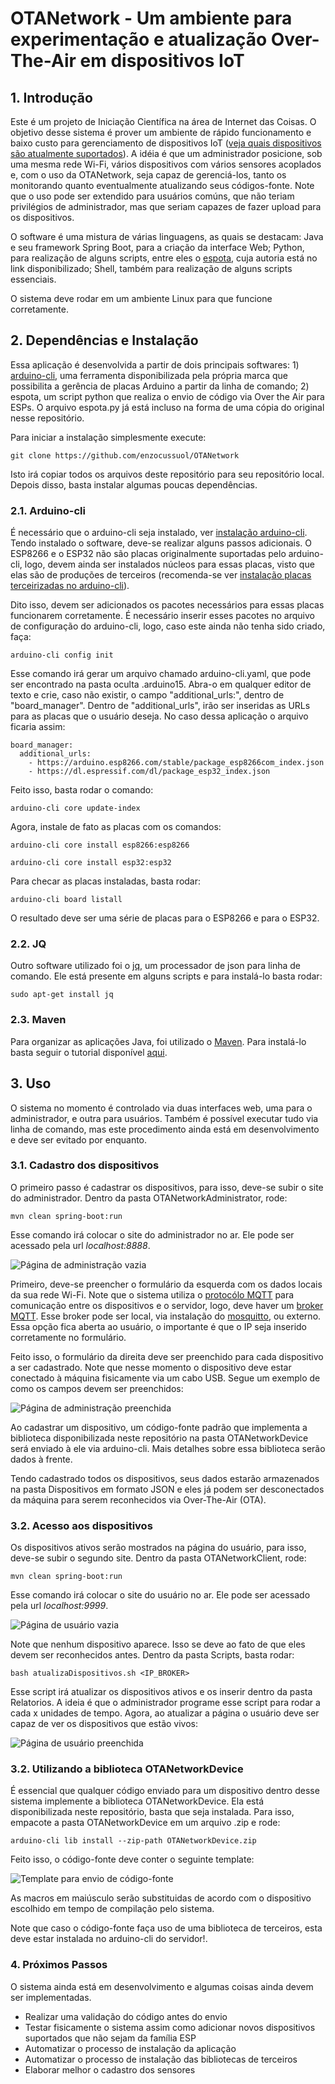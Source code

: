 # OTANetwork - Um ambiente para experimentação e atualização Over-The-Air em dispositivos IoT

## 1. Introdução

Este é um projeto de Iniciação Científica na área de Internet das Coisas. O objetivo desse sistema é prover um ambiente de rápido funcionamento e baixo custo para gerenciamento de dispositivos IoT ([veja quais dispositivos são atualmente suportados](https://github.com/enzocussuol/OTANetwork/blob/main/dispositivosSuportados.txt)). A idéia é que um administrador posicione, sob uma mesma rede Wi-Fi, vários dispositivos com vários sensores acoplados e, com o uso da OTANetwork, seja capaz de gerenciá-los, tanto os monitorando quanto eventualmente atualizando seus códigos-fonte. Note que o uso pode ser extendido para usuários comúns, que não teriam privilégios de administrador, mas que seriam capazes de fazer upload para os dispositivos.

O software é uma mistura de várias linguagens, as quais se destacam: Java e seu framework Spring Boot, para a criação da interface Web; Python, para realização de alguns scripts, entre eles o [espota](https://github.com/esp8266/Arduino/blob/master/tools/espota.py), cuja autoria está no link disponibilizado; Shell, também para realização de alguns scripts essenciais.

O sistema deve rodar em um ambiente Linux para que funcione corretamente.

## 2. Dependências e Instalação

Essa aplicação é desenvolvida a partir de dois principais softwares: 1) [arduino-cli](https://github.com/arduino/arduino-cli), uma ferramenta disponibilizada pela própria marca que possibilita a gerência de placas Arduino a partir da linha de comando; 2) espota, um script python que realiza o envio de código via Over the Air para ESPs. O arquivo espota.py já está incluso na forma de uma cópia do original nesse repositório.

Para iniciar a instalação simplesmente execute:

`git clone https://github.com/enzocussuol/OTANetwork`

Isto irá copiar todos os arquivos deste repositório para seu repositório local. Depois disso, basta instalar algumas poucas dependências.

### 2.1. Arduino-cli

É necessário que o arduino-cli seja instalado, ver [instalação arduino-cli](https://arduino.github.io/arduino-cli/latest/installation/). Tendo instalado o software, deve-se realizar alguns passos adicionais. O ESP8266 e o ESP32 não são placas originalmente suportadas pelo arduino-cli, logo, devem ainda ser instalados núcleos para essas placas, visto que elas são de produções de terceiros (recomenda-se ver [instalação placas terceirizadas no arduino-cli](https://create.arduino.cc/projecthub/B45i/getting-started-with-arduino-cli-7652a5)).

Dito isso, devem ser adicionados os pacotes necessários para essas placas funcionarem corretamente. É necessário inserir esses pacotes no arquivo de configuração do arduino-cli, logo, caso este ainda não tenha sido criado, faça:

`arduino-cli config init`

Esse comando irá gerar um arquivo chamado arduino-cli.yaml, que pode ser encontrado na pasta oculta .arduino15. Abra-o em qualquer editor de texto e crie, caso não existir, o campo "additional_urls:", dentro de "board_manager".
Dentro de "additional_urls", irão ser inseridas as URLs para as placas que o usuário deseja. No caso dessa aplicação o arquivo ficaria assim:

```
board_manager:
  additional_urls: 
    - https://arduino.esp8266.com/stable/package_esp8266com_index.json
    - https://dl.espressif.com/dl/package_esp32_index.json
```

Feito isso, basta rodar o comando:

`arduino-cli core update-index`

Agora, instale de fato as placas com os comandos:

`arduino-cli core install esp8266:esp8266`

`arduino-cli core install esp32:esp32`

Para checar as placas instaladas, basta rodar:

`arduino-cli board listall`

O resultado deve ser uma série de placas para o ESP8266 e para o ESP32.

### 2.2. JQ

Outro software utilizado foi o [jq](https://stedolan.github.io/jq/), um processador de json para linha de comando. Ele está presente em alguns scripts e para instalá-lo basta rodar:

`sudo apt-get install jq`

### 2.3. Maven

Para organizar as aplicações Java, foi utilizado o [Maven](https://maven.apache.org/). Para instalá-lo basta seguir o tutorial disponível [aqui](https://maven.apache.org/install.html).

## 3. Uso

O sistema no momento é controlado via duas interfaces web, uma para o administrador, e outra para usuários. Também é possível executar tudo via linha de comando, mas este procedimento ainda está em desenvolvimento e deve ser evitado por enquanto.

### 3.1. Cadastro dos dispositivos

O primeiro passo é cadastrar os dispositivos, para isso, deve-se subir o site do administrador. Dentro da pasta OTANetworkAdministrator, rode:

`mvn clean spring-boot:run`

Esse comando irá colocar o site do administrador no ar. Ele pode ser acessado pela url *localhost:8888*.

![Página de administração vazia](https://github.com/enzocussuol/OTANetwork/blob/main/Imagens/paginaAdministracaoVazia.png)

Primeiro, deve-se preencher o formulário da esquerda com os dados locais da sua rede Wi-Fi. Note que o sistema utiliza o [protocólo MQTT](https://mqtt.org/) para comunicação entre os dispositivos e o servidor, logo, deve haver um [broker MQTT](https://engprocess.com.br/mqtt-broker/). Esse broker pode ser local, via instalação do [mosquitto](https://mosquitto.org/), ou externo. Essa opção fica aberta ao usuário, o importante é que o IP seja inserido corretamente no formulário.

Feito isso, o formulário da direita deve ser preenchido para cada dispositivo a ser cadastrado. Note que nesse momento o dispositivo deve estar conectado à máquina fisicamente via um cabo USB. Segue um exemplo de como os campos devem ser preenchidos:

![Página de administração preenchida](https://github.com/enzocussuol/OTANetwork/blob/main/Imagens/paginaAdministracaoPreenchida.png)

Ao cadastrar um dispositivo, um código-fonte padrão que implementa a biblioteca disponibilizada neste repositório na pasta OTANetworkDevice será enviado à ele via arduino-cli. Mais detalhes sobre essa biblioteca serão dados à frente.

Tendo cadastrado todos os dispositivos, seus dados estarão armazenados na pasta Dispositivos em formato JSON e eles já podem ser desconectados da máquina para serem reconhecidos via Over-The-Air (OTA).

### 3.2. Acesso aos dispositivos

Os dispositivos ativos serão mostrados na página do usuário, para isso, deve-se subir o segundo site. Dentro da pasta OTANetworkClient, rode:

`mvn clean spring-boot:run`

Esse comando irá colocar o site do usuário no ar. Ele pode ser acessado pela url *localhost:9999*.

![Página de usuário vazia](https://github.com/enzocussuol/OTANetwork/blob/main/Imagens/paginaClienteVazia.png)

Note que nenhum dispositivo aparece. Isso se deve ao fato de que eles devem ser reconhecidos antes. Dentro da pasta Scripts, basta rodar:

`bash atualizaDispositivos.sh <IP_BROKER>`

Esse script irá atualizar os dispositivos ativos e os inserir dentro da pasta Relatorios. A ideia é que o administrador programe esse script para rodar a cada x unidades de tempo. Agora, ao atualizar a página o usuário deve ser capaz de ver os dispositivos que estão vivos:

![Página de usuário preenchida](https://github.com/enzocussuol/OTANetwork/blob/main/Imagens/paginaClientePreenchida.png)

### 3.2. Utilizando a biblioteca OTANetworkDevice

É essencial que qualquer código enviado para um dispositivo dentro desse sistema implemente a biblioteca OTANetworkDevice. Ela está disponibilizada neste repositório, basta que seja instalada. Para isso, empacote a pasta OTANetworkDevice em um arquivo .zip e rode:

`arduino-cli lib install --zip-path OTANetworkDevice.zip`

Feito isso, o código-fonte deve conter o seguinte template:

![Template para envio de código-fonte](https://github.com/enzocussuol/OTANetwork/blob/main/Imagens/OTATemplate.png)

As macros em maiúsculo serão substituidas de acordo com o dispositivo escolhido em tempo de compilação pelo sistema.

Note que caso o código-fonte faça uso de uma biblioteca de terceiros, esta deve estar instalada no arduino-cli do servidor!.

### 4. Próximos Passos

O sistema ainda está em desenvolvimento e algumas coisas ainda devem ser implementadas.

<!--ts-->
* Realizar uma validação do código antes do envio
* Testar fisicamente o sistema assim como adicionar novos dispositivos suportados que não sejam da família ESP
* Automatizar o processo de instalação da aplicação
* Automatizar o processo de instalação das bibliotecas de terceiros
* Elaborar melhor o cadastro dos sensores
<!--te-->
